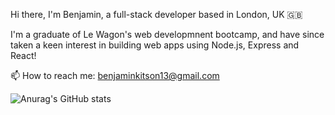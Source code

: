 Hi there, I'm Benjamin, a full-stack developer based in London, UK 🇬🇧

I'm a graduate of Le Wagon's web developmnent bootcamp, and have since taken a keen interest in building web apps using Node.js, Express and React!

📫 How to reach me: benjaminkitson13@gmail.com

![Anurag's GitHub stats](https://github-readme-stats.vercel.app/api?username=anuraghazra&show_icons=true)
